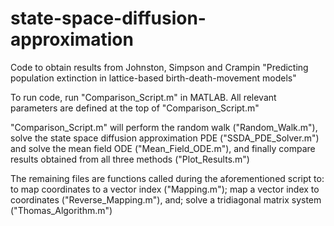 # state-space-diffusion-approximation

Code to obtain results from Johnston, Simpson and Crampin "Predicting population extinction in lattice-based birth-death-movement models"

To run code, run "Comparison_Script.m" in MATLAB. All relevant parameters are defined at the top of "Comparison_Script.m"

"Comparison_Script.m" will perform the random walk ("Random_Walk.m"), solve the state space diffusion approximation PDE ("SSDA_PDE_Solver.m") and solve the mean field ODE ("Mean_Field_ODE.m"), and finally compare results obtained from all three methods ("Plot_Results.m")

The remaining files are functions called  during the aforementioned script to: to map coordinates to a vector index ("Mapping.m"); map a vector index  to coordinates ("Reverse_Mapping.m"), and; solve a tridiagonal matrix system ("Thomas_Algorithm.m")
